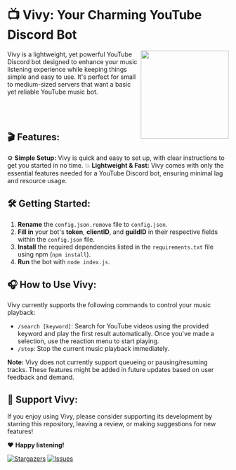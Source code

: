 
# 📺 Vivy: Your Charming YouTube Discord Bot

<img align="right" src="https://i.imgur.com/IlgJNak.png" height="200" width="200">
Vivy is a lightweight, yet powerful YouTube Discord bot designed to enhance your music listening experience while keeping things simple and easy to use. It's perfect for small to medium-sized servers that want a basic yet reliable YouTube music bot.
<br></br>
<br></br>


## 🎬 Features:

⚙️ **Simple Setup:** Vivy is quick and easy to set up, with clear instructions to get you started in no time.
💥 **Lightweight & Fast:** Vivy comes with only the essential features needed for a YouTube Discord bot, ensuring minimal lag and resource usage.

## 🛠️ Getting Started:

1. **Rename** the `config.json.remove` file to `config.json`.
2. **Fill in** your bot's **token**, **clientID**, and **guildID** in their respective fields within the `config.json` file.
3. **Install** the required dependencies listed in the `requirements.txt` file using npm (`npm install`).
4. **Run** the bot with `node index.js`.

## 🎧 How to Use Vivy:

Vivy currently supports the following commands to control your music playback:

- `/search [keyword]`: Search for YouTube videos using the provided keyword and play the first result automatically. Once you've made a selection, use the reaction menu to start playing.
- `/stop`: Stop the current music playback immediately.

**Note:** Vivy does not currently support queueing or pausing/resuming tracks. These features might be added in future updates based on user feedback and demand.

## 🌟 Support Vivy:

If you enjoy using Vivy, please consider supporting its development by starring this repository, leaving a review, or making suggestions for new features!

❤️ **Happy listening!**

[![Stargazers](https://img.shields.io/github/stars/CosmicEventHorizon/vivy_discord.svg?style=social&label=Star)](https://github.com/CosmicEventHorizon/vivy_discord)
[![Issues](https://img.shields.io/github/issues/CosmicEventHorizon/vivy_discord.svg)](https://github.com/CosmicEventHorizon/vivy_discord/issues)